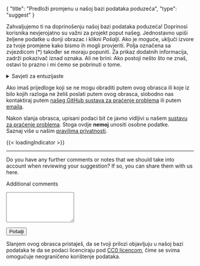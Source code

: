 {
    "title": "Predloži promjenu u našoj bazi podataka poduzeća",
    "type": "suggest"
}

Zahvaljujemo ti na doprinošenju našoj bazi podataka poduzeća! Doprinosi korisnika nevjerojatno su važni za projekt poput našeg.
Jednostavno upiši željene podatke u donji obrazac i klikni *Pošalji*. Ako je moguće, uključi izvore za tvoje promjene kako bismo ih mogli provjeriti. Polja označena sa zvjezdicom (*) također se moraju popuniti. Za prikaz dodatnih informacija, zadrži pokazivač iznad oznaka. Ali ne brini: Ako postoji nešto što ne znaš, ostavi to prazno i mi ćemo se pobrinuti o tome.

<details>
<summary>Savjeti za entuzijaste</summary>
Ako želiš podrobnije detalje o načinu na koji prikupljamo podatke za našu bazu podataka, pročitaj ove savjete.
Predlaganje poduzeća pomoću ovih savjeta pomaže nam uvelike, ali je <strong>potpuno neobavezno</strong>. Bez obzira slijediš li jedan, neke ili sve savjete: Radujemo se svakom prijedlogu!

- Najbolje polazište za dobivanje podataka o poduzeću su pravila privatnosti. Dobro služe kao „izvor”.
- Ne želimo osobne podatke u našoj bazi podataka. To uključuje imena u email porukama, npr. <code>john.doe@example.org</code>.
- Preferiramo kontaktne podatke voditelja obrade podataka umjesto kontaktne podatke poduzeća.
    - Voditelj obrade podataka  
      Ulica i kućni broj  
      Poštanski broj i ime mjesta  
      Zemlja  
- Koristi gore navedeni format adrese: Odvojeni redci, nemoj navesti ime poduzeća (dodat će se automatski) i dodaj zemlju kao zadnji redak.
- Ako je email adresa poduzeća očito povezana s privatnošću, npr. „privatnost@” ili „gdpr@”, za email možeš postaviti „Predloženi medij za prijenos”.
- Ako želiš saznati više, pregledaj naš [„repozitorij podataka” na GitHub stranicama](https://github.com/datenanfragen/data/).

</details>

Ako imaš prijedloge koji se ne mogu obraditi putem ovog obrasca ili koje iz bilo kojih razloga ne želiš poslati putem ovog obrasca, slobodno nas kontaktiraj putem [našeg GitHub sustava za praćenje problema](https://github.com/datenanfragen/data/issues) ili putem [emaila](mailto:data@datarequests.org).

Nakon slanja obrasca, upisani podaci bit će javno vidljivi u našem <a href="https://github.com/datenanfragen/data/issues">sustavu za praćenje problema</a>. Stoga ovdje <strong>nemoj</strong> unositi osobne podatke.<br>Saznaj više u našim <a href="/privacy/#user-content-in-our-company-database">pravilima privatnosti</a>.</div>

{{< loadingIndicator >}}

<div id="suggest-form">
<div id="brutusin-form"></div>

<hr>

Do you have any further comments or notes that we should take into account when reviewing your suggestion? If so, you can share them with us here.

<label for="comment" class="sr-only">Additional comments</label>
<textarea id="comment" class="form-element" rows="5"></textarea>

<button id="submit-suggest-form" class="button button-primary">Pošalji <span class="icon icon-arrow-right"></span></button><div class="clearfix"></div>
</div>

Slanjem ovog obrasca pristaješ, da se tvoji prilozi objavljuju u našoj bazi podataka te da se podaci licenciraju pod [CC0 licencom](https://creativecommons.org/publicdomain/zero/1.0), čime se svima omogućuje neograničeno korištenje podataka.
